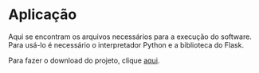 # Aplicação
Aqui se encontram os arquivos necessários para a execução do software. Para usá-lo é necessário o  interpretador Python e a biblioteca do Flask.

Para fazer o download do projeto, clique [aqui](https://github.com/ArthurMN/On_no_curso/archive/refs/heads/main.zip).
